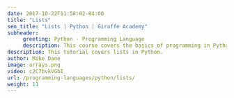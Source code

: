 ```yaml
---
date: 2017-10-22T11:58:02-04:00
title: "Lists"
seo_title: "Lists | Python | Giraffe Academy"
subheader:
     greeting: Python - Programming Language
     description: This course covers the basics of programming in Python. Work your way through the videos and we'll teach you everything you need to know to start your programming journey!
description: This tutorial covers lists in Python.
author: Mike Dane
image: arrays.png
video: c2C7bvkVGbI
url: /programming-languages/python/lists/
weight: 11
---
```

